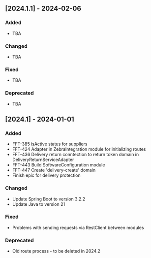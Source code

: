 ## [2024.1.1] - 2024-02-06

### Added
- TBA

### Changed
- TBA

### Fixed
- TBA

### Deprecated
- TBA

## [2024.1] - 2024-01-01

### Added
- FFT-385 isActive status for suppliers
- FFT-424 Adapter in ZebraIntegration module for initializing routes
- FFT-436 Delivery return conntection to return token domain in DeliveryReturnServiceAdapter
- FFT-443 Build SoftwareConfiguration module
- FFT-447 Create 'delivery-create' domain
- Finish epic for delivery protection

### Changed
- Update Spring Boot to version 3.2.2
- Update Java to version 21

### Fixed
- Problems with sending requests via RestClient between modules

### Deprecated
- Old route process - to be deleted in 2024.2
